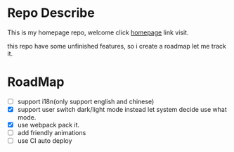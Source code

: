 # Repo Describe

This is my homepage repo, welcome click [homepage](https://daiwanxing.github.io) link visit.

this repo have some unfinished features, so i create a roadmap let me track it.

# RoadMap

- [ ] support i18n(only support english and chinese)
- [x] support user switch dark/light mode instead let system decide use what mode.
- [x] use webpack pack it.
- [ ] add friendly animations
- [ ] use CI auto deploy
